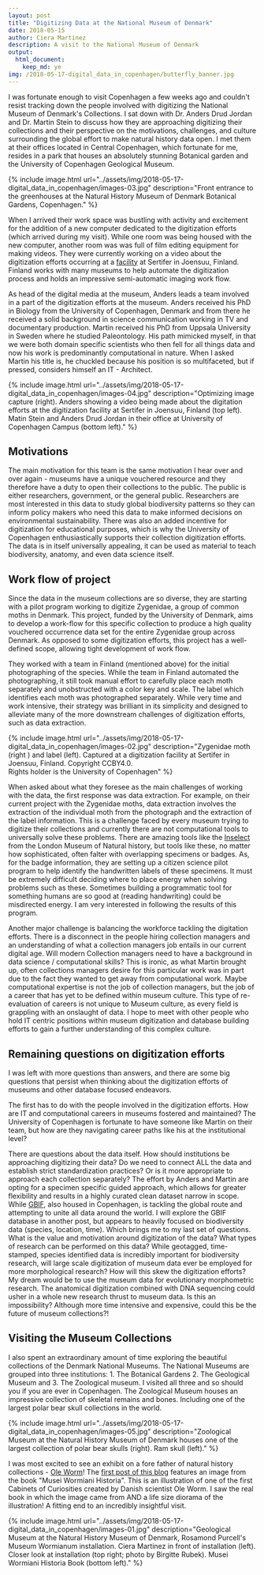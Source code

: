 ```yaml
---
layout: post
title: "Digitizing Data at the National Museum of Denmark"
date: 2018-05-15
author: Ciera Martinez
description: A visit to the National Museum of Denmark
output: 
  html_document: 
    keep_md: ye
img: /2018-05-17-digital_data_in_copenhagen/butterfly_banner.jpg
---
```


I was fortunate enough to visit Copenhagen a few weeks ago and couldn't resist tracking down the people involved with digitizing the National Museum of Denmark's Collections. I sat down with Dr. Anders Drud Jordan and Dr. Martin Stein to discuss how they are approaching digitizing their collections and their perspective on the motivations, challenges, and culture surrounding the global effort to make natural history data open. I met them at their offices located in Central Copenhagen, which fortunate for me, resides in a park that houses an absolutely stunning Botanical garden and the University of Copenhagen Geological Museum.

{% include image.html url="../assets/img/2018-05-17-digital_data_in_copenhagen/images-03.jpg" description="Front entrance to the greenhouses at the Natural History Museum of Denmark Botanical Gardens, Copenhagen." %}


When I arrived their work space was bustling with activity and excitement for the addition of a new computer dedicated to the digitization efforts (which arrived during my visit). While one room was being housed with the new computer, another room was was full of film editing equipment for making videos. They were currently working on a video about the digitization efforts occurring at a [facility](http://digitarium.fi/en/content/digitisation-centre.html) at Sertifer in Joensuu, Finland. Finland works with many museums to help automate the digitization process and holds an impressive semi-automatic imaging work flow. 

As head of the digital media at the museum, Anders leads a team involved in a part of the digitization efforts at the museum.  Anders received his PhD in Biology from the University of Copenhagen, Denmark and from there he received a solid background in science communication working in TV and documentary production. Martin received his PhD from Uppsala University in Sweden where he studied Paleontology. His path mimicked myself, in that we were both domain specific scientists who then fell for all things data and now his work is predominantly computational in nature. When I asked Martin his title is, he chuckled because his position is so multifaceted, but if pressed, considers himself an IT - Architect. 


{% include image.html url="../assets/img/2018-05-17-digital_data_in_copenhagen/images-04.jpg" description="Optimizing image capture (right). Anders showing a video being made about the digitation efforts at the digitization facility at Sertifer in Joensuu, Finland (top left). Matin Stein and Anders Drud Jordan in their office at University of Copenhagen Campus (bottom left)." %}

## Motivations 

The main motivation for this team is the same motivation I hear over and over again - museums have a unique vouchered resource and they therefore have a duty to open their collections to the public. The public is either researchers, government, or the general public.  Researchers are most interested in this data to study global biodiversity patterns so they can inform policy makers who need this data to make informed decisions on environmental sustainability. There was also an added incentive for digitization for educational purposes, which is why the University of Copenhagen enthusiastically supports their collection digitization efforts.  The data is in itself universally appealing, it can be used as material to teach biodiversity, anatomy, and even data science itself. 

## Work flow of project

Since the data in the museum collections are so diverse, they are starting with a pilot program working to digitize Zygenidae, a group of common moths in Denmark. This project, funded by the University of Denmark, aims to develop a work-flow for this specific collection to produce a high quality vouchered occurrence data set for the entire Zygenidae group across Denmark. As opposed to some digitization efforts, this project has a well-defined scope, allowing tight development of work flow. 

They worked with a team in Finland (mentioned above) for the initial photographing of the species. While the team in Finland automated the photographing, it still took manual effort to carefully place each moth separately and unobstructed with a color key and scale. The label which identifies each moth was photographed separately. While very time and work intensive, their strategy was brilliant in its simplicity and designed to alleviate many of the more downstream challenges of digitization efforts, such as data extraction. 

{% include image.html url="../assets/img/2018-05-17-digital_data_in_copenhagen/images-02.jpg" description="Zygenidae moth (right ) and label (left). Captured at a digitization facility at Sertifer in Joensuu, Finland. Copyright CCBY4.0. <br> Rights holder is the University of Copenhagen" %}




When asked about what they foresee as the main challenges of working with the data, the first response was data extraction. For example, on their current project with the Zygenidae moths, data extraction involves the extraction of the individual moth from the photograph and the extraction of the label information. This is a challenge faced by every museum trying to digitize their collections and currently there are not computational tools to universally solve these problems. There are amazing tools like the [Inselect](https://naturalhistorymuseum.github.io/inselect/) from the London Museum of Natural history, but tools like these, no matter how sophisticated, often falter with overlapping specimens or badges. As, for the badge information, they are setting up a citizen science pilot program to help identify the handwritten labels of these specimens. It must be extremely difficult deciding where to place energy when solving problems such as these. Sometimes building a programmatic tool for something humans are so good at (reading handwriting) could be misdirected energy. I am very interested in following the results of this program.

Another major challenge is balancing the workforce tackling the digitation efforts. There is a disconnect in the people hiring collection managers and an understanding of what a collection managers job entails in our current digital age. Will modern Collection managers need to have a background in data science / computational skills?  This is ironic, as what Martin brought up, often collections managers desire for this particular work was in part due to the fact they wanted to get away from computational work. Maybe computational expertise is not the job of collection managers, but the job of a career that has yet to be defined within museum culture.  This type of re-evaluation of careers is not unique to Museum culture, as every field is grappling with an onslaught of data. I hope to meet with other people who hold IT centric positions within museum digitization and database building efforts to gain a further understanding of this complex culture.

## Remaining questions on digitization efforts

I was left with more questions than answers, and there are some big questions that persist when thinking about the digitization efforts of museums and other database focused endeavors.

The first has to do with the people involved in the digitization efforts.  How are IT and computational careers in museums fostered and maintained?  The University of Copenhagen is fortunate to have someone like Martin on their team, but how are they navigating career paths like his at the institutional level? 

There are questions about the data itself. How should institutions be approaching digitizing their data? Do we need to connect ALL the data and establish strict standardization practices? Or is it more appropriate to approach each collection separately? The effort by Anders and Martin are opting for a specimen specific guided approach, which allows for greater flexibility and results in a highly curated clean dataset narrow in scope. While [GBIF](https://www.gbif.org/), also housed in Copenhagen, is tackling the global route and attempting to unite all data around the world. I will explore the GBIF database in another post, but appears to heavily focused on biodiversity data (species, location, time). Which brings me to my last set of questions. What is the value and motivation around digitization of the data?  What types of research can be performed on this data? While geotagged, time-stamped, species identified data is incredibly important for biodiversity research, will large scale digitization of museum data ever be employed for more morphological research? How will this skew the digitization efforts? My dream would be to use the museum data for evolutionary morphometric research. The anatomical digitization combined with DNA sequencing could usher in a whole new research thrust to museum data.  Is this an impossibility? Although more time intensive and expensive, could this be the future of museum collections?! 

## Visiting the Museum Collections

I also spent an extraordinary amount of time exploring the beautiful collections of the Denmark National Museums.  The National Museums are grouped into three institutions: 1. The Botanical Gardens 2. The Geological Museum and 3. The Zoological museum.  I visited all three and so should you if you are ever in Copenhagen.  The Zoological Museum houses an impressive collection of skeletal remains and bones. Including one of the largest polar bear skull collections in the world.


{% include image.html url="../assets/img/2018-05-17-digital_data_in_copenhagen/images-05.jpg" description="Zoological Museum at the Natural History Museum of Denmark houses one of the largest collection of polar bear skulls (right). Ram skull (left)." %}

I was most excited to see an exhibit on a fore father of natural history collections - [Ole Worm](https://en.wikipedia.org/wiki/Ole_Worm)! The [first post of this blog](https://cabinetofcuriosity.github.io/cabinetofcuriosity_site/welcome/) features an image from the book "Musei Wormiani Historia". This is an illustration of one of the first Cabinets of Curiosities created by Danish scientist Ole Worm. I saw the real book in which the image came from AND a life size diorama of the illustration! A fitting end to an incredibly insightful visit. 


{% include image.html url="../assets/img/2018-05-17-digital_data_in_copenhagen/images-01.jpg" description="Geological Museum at the Natural History Museum of Denmark, Rosamond Purcell's Museum Wormianum installation. Ciera Martinez in front of installation (left). Closer look at installation (top right; photo by Birgitte Rubek). Musei Wormiani Historia Book (bottom left)." %}
